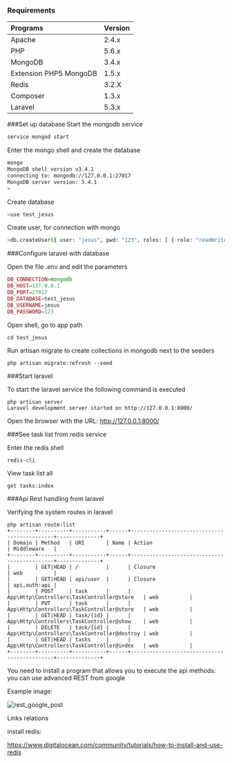 
### Requirements

Programs                | Version
:-----------------------|:----------
 Apache                 | 2.4.x
 PHP   	                | 5.6.x
 MongoDB                | 3.4.x
 Extension PHP5 MongoDB | 1.5.x 
 Redis 					| 3.2.X 
 Composer 				| 1.3.x
 Laravel                | 5.3.x
 
###Set up database
Start the mongodb service
```bash
service mongod start

```

Enter the mongo shell and create the database

```bash
mongo
MongoDB shell version v3.4.1
connecting to: mongodb://127.0.0.1:27017
MongoDB server version: 3.4.1
>
```
Create database

```bash
>use test_jesus
```

Create user, for connection with mongo 

```bash
>db.createUser({ user: "jesus", pwd: "123", roles: [ { role: "readWrite", db: "test_jesus" }]});
```
###Configure laravel with database

Open the file .env and edit the parameters

```php
DB_CONNECTION=mongodb
DB_HOST=127.0.0.1
DB_PORT=27017
DB_DATABASE=test_jesus
DB_USERNAME=jesus
DB_PASSWORD=123
```
Open shell, go to app path

```shell
cd test_jesus
```
Run artisan migrate to create collections in mongodb next to the seeders

```shell
php artisan migrate:refresh --seed
```

###Start laravel

To start the laravel service the following command is executed

```shell
php artisan server
Laravel development server started on http://127.0.0.1:8000/
```

Open the browser with the URL:
http://127.0.0.1:8000/

###See task list from redis service

Enter the redis shell

```shell
redis-cli
```

View task list all
```shell
get tasks:index
```

###Api Rest handling from laravel

Verifying the system routes in laravel

```shell
php artisan route:list
+--------+----------+-----------+------+---------------------------------------------+--------------+
| Domain | Method   | URI       | Name | Action                                      | Middleware   |
+--------+----------+-----------+------+---------------------------------------------+--------------+
|        | GET|HEAD | /         |      | Closure                                     | web          |
|        | GET|HEAD | api/user  |      | Closure                                     | api,auth:api |
|        | POST     | task      |      | App\Http\Controllers\TaskController@store   | web          |
|        | PUT      | task      |      | App\Http\Controllers\TaskController@store   | web          |
|        | GET|HEAD | task/{id} |      | App\Http\Controllers\TaskController@show    | web          |
|        | DELETE   | task/{id} |      | App\Http\Controllers\TaskController@destroy | web          |
|        | GET|HEAD | tasks     |      | App\Http\Controllers\TaskController@index   | web          |
+--------+----------+-----------+------+---------------------------------------------+--------------+
```

You need to install a program that allows you to execute the api methods: you can use advanced REST from google

Example image:

![rest_google_post](https://cloud.githubusercontent.com/assets/15696325/21971746/521d3564-db92-11e6-9f5c-730f4ca0d4d1.png)










Links relations

install redis: 

https://www.digitalocean.com/community/tutorials/how-to-install-and-use-redis

